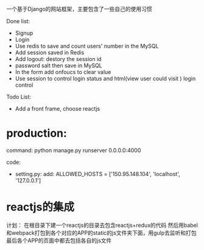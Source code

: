 一个基于Django的网站框架，主要包含了一些自己的使用习惯

Done list:
* Signup
* Login
* Use redis to save and count users' number in the MySQL
* Add session saved in Redis
* Add logout: destory the session id
* password salt then save in MySQL
* In the form add onfoucs to clear value
* Use session to control login status and html(view user could visit ) login control


Todo List:

* Add a front frame, choose reactjs


# production:

command:
python manage.py runserver 0.0.0.0:4000

code:
* setting.py:
add: ALLOWED_HOSTS = ['150.95.148.104', 'localhost', '127.0.0.1']


# reactjs的集成

计划：
在根目录下建一个reactjs的目录去包含reactjs+redux的代码
然后用babel和webpack打包到各个对应的APP的static的js文件夹下面，用gulp去监听和打包
最后各个APP的页面中都去包括各自的js文件